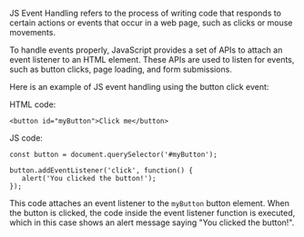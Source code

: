 

JS Event Handling refers to the process of writing code that responds to certain actions or events that occur in a web page, such as clicks or mouse movements. 

To handle events properly, JavaScript provides a set of APIs to attach an event listener to an HTML element. These APIs are used to listen for events, such as button clicks, page loading, and form submissions.

Here is an example of JS event handling using the button click event:

HTML code:

```
<button id="myButton">Click me</button>
```

JS code:

```
const button = document.querySelector('#myButton');

button.addEventListener('click', function() {
   alert('You clicked the button!');
});
```

This code attaches an event listener to the `myButton` button element. When the button is clicked, the code inside the event listener function is executed, which in this case shows an alert message saying "You clicked the button!".